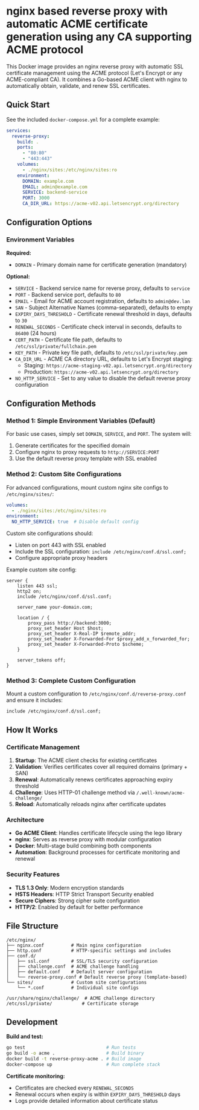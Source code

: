 # nginx based reverse proxy with automatic ACME certificate generation using any CA supporting ACME protocol

This Docker image provides an nginx reverse proxy with automatic SSL certificate management using the ACME protocol (Let's Encrypt or any ACME-compliant CA). It combines a Go-based ACME client with nginx to automatically obtain, validate, and renew SSL certificates.

## Quick Start

See the included `docker-compose.yml` for a complete example:

```yaml
services:
  reverse-proxy:
    build: .
    ports:
      - "80:80"
      - "443:443"
    volumes:
      - ./nginx/sites:/etc/nginx/sites:ro
    environment:
      DOMAIN: example.com
      EMAIL: admin@example.com
      SERVICE: backend-service
      PORT: 3000
      CA_DIR_URL: https://acme-v02.api.letsencrypt.org/directory
```

## Configuration Options

### Environment Variables

**Required:**
- `DOMAIN` - Primary domain name for certificate generation (mandatory)

**Optional:**
- `SERVICE` - Backend service name for reverse proxy, defaults to `service`
- `PORT` - Backend service port, defaults to `80`
- `EMAIL` - Email for ACME account registration, defaults to `admin@dev.lan`
- `SAN` - Subject Alternative Names (comma-separated), defaults to empty
- `EXPIRY_DAYS_THRESHOLD` - Certificate renewal threshold in days, defaults to `30`
- `RENEWAL_SECONDS` - Certificate check interval in seconds, defaults to `86400` (24 hours)
- `CERT_PATH` - Certificate file path, defaults to `/etc/ssl/private/fullchain.pem`
- `KEY_PATH` - Private key file path, defaults to `/etc/ssl/private/key.pem`
- `CA_DIR_URL` - ACME CA directory URL, defaults to Let's Encrypt staging:
  - Staging: `https://acme-staging-v02.api.letsencrypt.org/directory`
  - Production: `https://acme-v02.api.letsencrypt.org/directory`
- `NO_HTTP_SERVICE` - Set to any value to disable the default reverse proxy configuration

## Configuration Methods

### Method 1: Simple Environment Variables (Default)

For basic use cases, simply set `DOMAIN`, `SERVICE`, and `PORT`. The system will:
1. Generate certificates for the specified domain
2. Configure nginx to proxy requests to `http://SERVICE:PORT`
3. Use the default reverse proxy template with SSL enabled

### Method 2: Custom Site Configurations

For advanced configurations, mount custom nginx site configs to `/etc/nginx/sites/`:

```yaml
volumes:
  - ./nginx/sites:/etc/nginx/sites:ro
environment:
  NO_HTTP_SERVICE: true  # Disable default config
```

Custom site configurations should:
- Listen on port 443 with SSL enabled
- Include the SSL configuration: `include /etc/nginx/conf.d/ssl.conf;`
- Configure appropriate proxy headers

Example custom site config:
```nginx
server {
    listen 443 ssl;
    http2 on;
    include /etc/nginx/conf.d/ssl.conf;
    
    server_name your-domain.com;
    
    location / {
        proxy_pass http://backend:3000;
        proxy_set_header Host $host;
        proxy_set_header X-Real-IP $remote_addr;
        proxy_set_header X-Forwarded-For $proxy_add_x_forwarded_for;
        proxy_set_header X-Forwarded-Proto $scheme;
    }
    
    server_tokens off;
}
```

### Method 3: Complete Custom Configuration

Mount a custom configuration to `/etc/nginx/conf.d/reverse-proxy.conf` and ensure it includes:
```nginx
include /etc/nginx/conf.d/ssl.conf;
```

## How It Works

### Certificate Management
1. **Startup**: The ACME client checks for existing certificates
2. **Validation**: Verifies certificates cover all required domains (primary + SAN)
3. **Renewal**: Automatically renews certificates approaching expiry threshold
4. **Challenge**: Uses HTTP-01 challenge method via `/.well-known/acme-challenge/`
5. **Reload**: Automatically reloads nginx after certificate updates

### Architecture
- **Go ACME Client**: Handles certificate lifecycle using the lego library
- **nginx**: Serves as reverse proxy with modular configuration
- **Docker**: Multi-stage build combining both components
- **Automation**: Background processes for certificate monitoring and renewal

### Security Features
- **TLS 1.3 Only**: Modern encryption standards
- **HSTS Headers**: HTTP Strict Transport Security enabled
- **Secure Ciphers**: Strong cipher suite configuration
- **HTTP/2**: Enabled by default for better performance

## File Structure

```
/etc/nginx/
├── nginx.conf          # Main nginx configuration
├── http.conf           # HTTP-specific settings and includes
├── conf.d/
│   ├── ssl.conf        # SSL/TLS security configuration
│   ├── challenge.conf  # ACME challenge handling
│   ├── default.conf    # Default server configuration
│   └── reverse-proxy.conf # Default reverse proxy (template-based)
└── sites/              # Custom site configurations
    └── *.conf          # Individual site configs

/usr/share/nginx/challenge/  # ACME challenge directory
/etc/ssl/private/           # Certificate storage
```

## Development

**Build and test:**
```bash
go test                              # Run tests
go build -o acme .                   # Build binary
docker build -t reverse-proxy-acme . # Build image
docker-compose up                    # Run complete stack
```

**Certificate monitoring:**
- Certificates are checked every `RENEWAL_SECONDS`
- Renewal occurs when expiry is within `EXPIRY_DAYS_THRESHOLD` days
- Logs provide detailed information about certificate status

